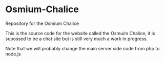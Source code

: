 # Osmium-Chalice
Repository for the Osmium Chalice

This is the source code for the website called the Osmuim Chalice, it is supossed to be a chat site but is still very much a work in progress.


Note that we will probably change the main server side code from php to node.js
